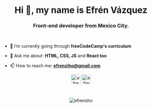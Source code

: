 <h1 align="center">Hi 👋, my name is Efrén Vázquez</h1>
<h3 align="center">Front-end developer from Mexico City.</h3><br/>

- 🌱 I’m currently going through **freeCodeCamp's curriculum**

- 💬 Ask me about: **HTML, CSS, JS** and **React too**

- 📫 How to reach me: **efrenziho@gmail.com**

<p align="center">
<a href="https://codepen.io/efrensho" target="blank"><img align="center" src="https://cdn.jsdelivr.net/npm/simple-icons@3.0.1/icons/codepen.svg" alt="efrensho" height="30" width="30" /></a>
<a href="https://twitter.com/efrenshou" target="blank"><img align="center" src="https://cdn.jsdelivr.net/npm/simple-icons@3.0.1/icons/twitter.svg" alt="efrenshou" height="30" width="30" /></a>
</p><br/>

<p align="center"><img align="center" src="https://github-readme-stats.vercel.app/api/top-langs/?username=efrensho&layout=compact&hide=html" alt="efrensho" /></p>


